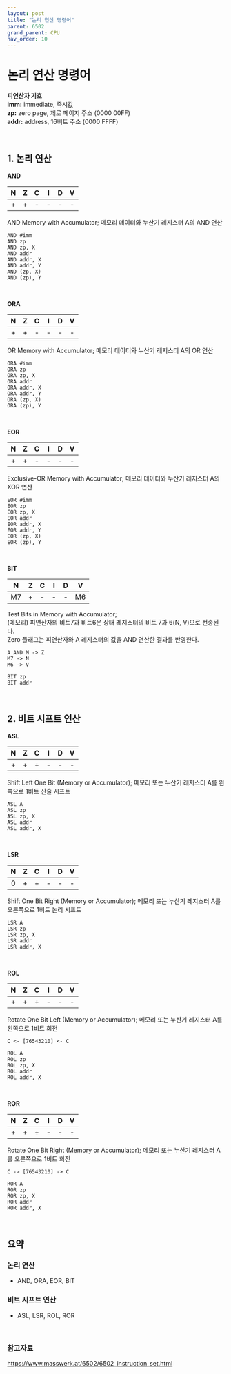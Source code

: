 ```yaml
---
layout: post
title: "논리 연산 명령어"
parent: 6502
grand_parent: CPU
nav_order: 10
---
```


# 논리 연산 명령어

**피연산자 기호**  
**imm:** immediate, 즉시값  
**zp:** zero page, 제로 페이지 주소 ($0000~$00FF)  
**addr:** address, 16비트 주소 ($0000~$FFFF)  

<br>

## 1. 논리 연산
**AND**  

| N | Z | C | I | D | V |
|:-:|:-:|:-:|:-:|:-:|:-:|
|\+ |\+ |\- |\- |\- |\- |

AND Memory with Accumulator; 메모리 데이터와 누산기 레지스터 A의 AND 연산  
```
AND #imm
AND zp
AND zp, X
AND addr
AND addr, X
AND addr, Y
AND (zp, X)
AND (zp), Y
```
<br>

**ORA**  

| N | Z | C | I | D | V |
|:-:|:-:|:-:|:-:|:-:|:-:|
|\+ |\+ |\- |\- |\- |\- |

OR Memory with Accumulator; 메모리 데이터와 누산기 레지스터 A의 OR 연산  
```
ORA #imm
ORA zp
ORA zp, X
ORA addr
ORA addr, X
ORA addr, Y
ORA (zp, X)
ORA (zp), Y
```
<br>

**EOR**  

| N | Z | C | I | D | V |
|:-:|:-:|:-:|:-:|:-:|:-:|
|\+ |\+ |\- |\- |\- |\- |

Exclusive-OR Memory with Accumulator; 메모리 데이터와 누산기 레지스터 A의 XOR 연산  
```
EOR #imm
EOR zp
EOR zp, X
EOR addr
EOR addr, X
EOR addr, Y
EOR (zp, X)
EOR (zp), Y
```
<br>

**BIT**  

| N | Z | C | I | D | V |
|:-:|:-:|:-:|:-:|:-:|:-:|
|M7 |\+ |\- |\- |\- |M6 |

Test Bits in Memory with Accumulator;  
(메모리) 피연산자의 비트7과 비트6은 상태 레지스터의 비트 7과 6(N, V)으로 전송된다.  
Zero 플래그는 피연산자와 A 레지스터의 값을 AND 연산한 결과를 반영한다.  
  
```
A AND M -> Z
M7 -> N
M6 -> V
```
  
```
BIT zp
BIT addr
```

<br>

## 2. 비트 시프트 연산
**ASL**  

| N | Z | C | I | D | V |
|:-:|:-:|:-:|:-:|:-:|:-:|
|\+ |\+ |\+ |\- |\- |\- |

Shift Left One Bit (Memory or Accumulator); 메모리 또는 누산기 레지스터 A를 왼쪽으로 1비트 산술 시프트  
```
ASL A
ASL zp
ASL zp, X
ASL addr
ASL addr, X
```
<br>

**LSR**  

| N | Z | C | I | D | V |
|:-:|:-:|:-:|:-:|:-:|:-:|
|0  |\+ |\+ |\- |\- |\- |

Shift One Bit Right (Memory or Accumulator); 메모리 또는 누산기 레지스터 A를 오른쪽으로 1비트 논리 시프트  
```
LSR A
LSR zp
LSR zp, X
LSR addr
LSR addr, X
```
<br>

**ROL**  

| N | Z | C | I | D | V |
|:-:|:-:|:-:|:-:|:-:|:-:|
|\+ |\+ |\+ |\- |\- |\- |

Rotate One Bit Left (Memory or Accumulator); 메모리 또는 누산기 레지스터 A를 왼쪽으로 1비트 회전  
```
C <- [76543210] <- C
```
  
```
ROL A
ROL zp
ROL zp, X
ROL addr
ROL addr, X
```
<br>

**ROR**  

| N | Z | C | I | D | V |
|:-:|:-:|:-:|:-:|:-:|:-:|
|\+ |\+ |\+ |\- |\- |\- |

Rotate One Bit Right (Memory or Accumulator); 메모리 또는 누산기 레지스터 A를 오른쪽으로 1비트 회전  
```
C -> [76543210] -> C
```
  
```
ROR A
ROR zp
ROR zp, X
ROR addr
ROR addr, X
```
<br>

## 요약
### 논리 연산
- AND, ORA, EOR, BIT  
  
### 비트 시프트 연산
- ASL, LSR, ROL, ROR  

<br>

### 참고자료
<https://www.masswerk.at/6502/6502_instruction_set.html>